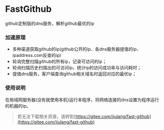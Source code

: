 # FastGithub
github定制版的dns服务，解析github最优的ip

### 加速原理
* 多种渠道获取github的ip(github公开的ip、各dns服务器提值的ip、ipaddress.com反查的ip)
* 轮询完整扫描github的所有ip，记录可访问的ip；
* 轮询扫描历史扫描出的可访问ip，统计ip的访问成功率与访问耗时；
* 提值dns服务，客户端查询github相关域名时返回对应的最优ip；

### 使用说明
在局域网服务器(没有就使用本机)运行本程序，将网络连接的dns设置为程序运行的机器的ip。

> 若无法下载相关资源，请转到[https://gitee.com/jiulang/fast-github](https://gitee.com/jiulang/fast-github)
